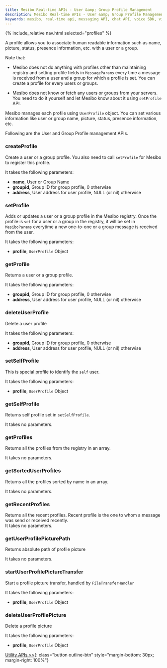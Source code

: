 ```yaml
---
title: Mesibo Real-time APIs - User &amp; Group Profile Management
description: Mesibo Real-time APIs - User &amp; Group Profile Management
keywords: mesibo, real-time api, messaging API, chat API, voice SDK, video SDK
---
```

{% include_relative nav.html selected="profiles" %}

A profile allows you to associate human readable information such as name, picture, status, presence information, etc. with a user or a group.

Note that:

  - Mesibo does not do anything with profiles other than maintaining registry and setting profile fields in `MessageParams` every time a message is received from a user and a group for which a profile is set. You can create a profile for every users or groups. 

  - Mesibo does not know or fetch any users or groups from your servers. You need to do it yourself and let Mesibo know about it using `setProfile` API. 

Mesibo manages each profile using `UserProfile` object. You can set various information like user or group name, picture, status, presence information, etc.

Following are the User and Group Profile management APIs.

### createProfile
Create a user or a group profile. You also need to call `setProfile` for Mesibo to register this profile. 

It takes the following parameters:

  - **name**, User or Group Name
  - **groupid**, Group ID for group profile, 0 otherwise
  - **address**, User address for user profile, NULL (or nil) otherwise

### setProfile
Adds or updates a user or a group profile in the Mesibo registry. Once the profile is `set` for a user or a group in the registry, it will be set in `MesiboParams` everytime a new one-to-one or a group message is received from the user. 

It takes the following parameters:

  - **profile**, `UserProfile` Object

### getProfile
Returns a user or a group profile. 

It takes the following parameters:

  - **groupid**, Group ID for group profile, 0 otherwise
  - **address**, User address for user profile, NULL (or nil) otherwise

### deleteUserProfile
Delete a user profile

It takes the following parameters:

  - **groupid**, Group ID for group profile, 0 otherwise
  - **address**, User address for user profile, NULL (or nil) otherwise

### setSelfProfile
This is special profile to identify the `self` user. 

It takes the following parameters:

  - **profile**, `UserProfile` Object

### getSelfProfile
Returns self profile set in `setSelfProfile`. 

It takes no parameters.

### getProfiles
Returns all the profiles from the registry in an array.                          

It takes no parameters.


### getSortedUserProfiles
Returns all the profiles sorted by name in an array.                           

It takes no parameters.

### getRecentProfiles
Returns all the recent profiles. Recent profile is the one to whom a message was send or received recently.                          
It takes no parameters.

### getUserProfilePicturePath
Returns absolute path of profile picture

It takes no parameters.

### startUserProfilePictureTransfer
Start a profile picture transfer, handled by `FileTransferHandler`

It takes the following parameters:

  - **profile**, `UserProfile` Object

### deleteUserProfilePicture
Delete a profile picture

It takes the following parameters:

  - **profile**, `UserProfile` Object

[Utility APIs >>](utility.md){: class="button outline-btn" style="margin-bottom: 30px; margin-right: 100%"}
